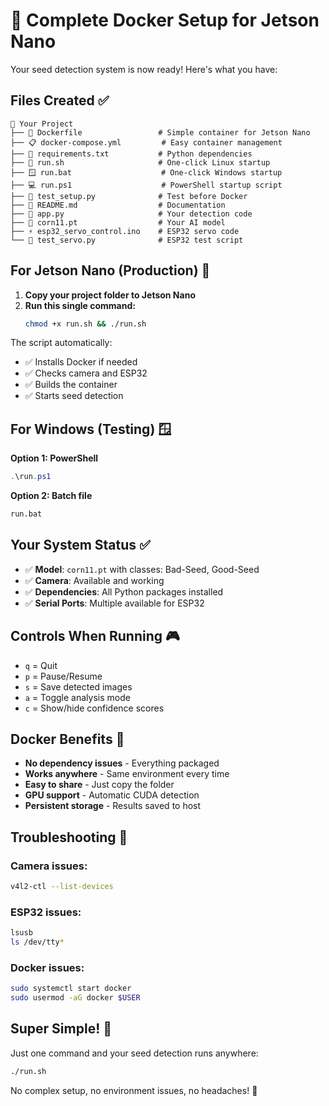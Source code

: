 # 🌱 Complete Docker Setup for Jetson Nano

Your seed detection system is now ready! Here's what you have:

## Files Created ✅

```
📁 Your Project
├── 🐳 Dockerfile                 # Simple container for Jetson Nano
├── 📋 docker-compose.yml         # Easy container management  
├── 📄 requirements.txt           # Python dependencies
├── 🚀 run.sh                     # One-click Linux startup
├── 🪟 run.bat                    # One-click Windows startup  
├── 💻 run.ps1                    # PowerShell startup script
├── 🧪 test_setup.py              # Test before Docker
├── 📖 README.md                  # Documentation
├── 🤖 app.py                     # Your detection code
├── 🧠 corn11.pt                  # Your AI model
├── ⚡ esp32_servo_control.ino    # ESP32 servo code
└── 🔧 test_servo.py              # ESP32 test script
```

## For Jetson Nano (Production) 🎯

1. **Copy your project folder to Jetson Nano**
2. **Run this single command:**
   ```bash
   chmod +x run.sh && ./run.sh
   ```

The script automatically:
- ✅ Installs Docker if needed
- ✅ Checks camera and ESP32
- ✅ Builds the container
- ✅ Starts seed detection

## For Windows (Testing) 🪟

**Option 1: PowerShell**
```powershell
.\run.ps1
```

**Option 2: Batch file**
```cmd
run.bat
```

## Your System Status ✅

- ✅ **Model**: `corn11.pt` with classes: Bad-Seed, Good-Seed
- ✅ **Camera**: Available and working  
- ✅ **Dependencies**: All Python packages installed
- ✅ **Serial Ports**: Multiple available for ESP32

## Controls When Running 🎮

- `q` = Quit
- `p` = Pause/Resume
- `s` = Save detected images
- `a` = Toggle analysis mode
- `c` = Show/hide confidence scores

## Docker Benefits 🐳

- **No dependency issues** - Everything packaged
- **Works anywhere** - Same environment every time
- **Easy to share** - Just copy the folder
- **GPU support** - Automatic CUDA detection
- **Persistent storage** - Results saved to host

## Troubleshooting 🔧

### Camera issues:
```bash
v4l2-ctl --list-devices
```

### ESP32 issues:
```bash
lsusb
ls /dev/tty*
```

### Docker issues:
```bash
sudo systemctl start docker
sudo usermod -aG docker $USER
```

## Super Simple! 🎉

Just one command and your seed detection runs anywhere:
```bash
./run.sh
```

No complex setup, no environment issues, no headaches! 🚀
